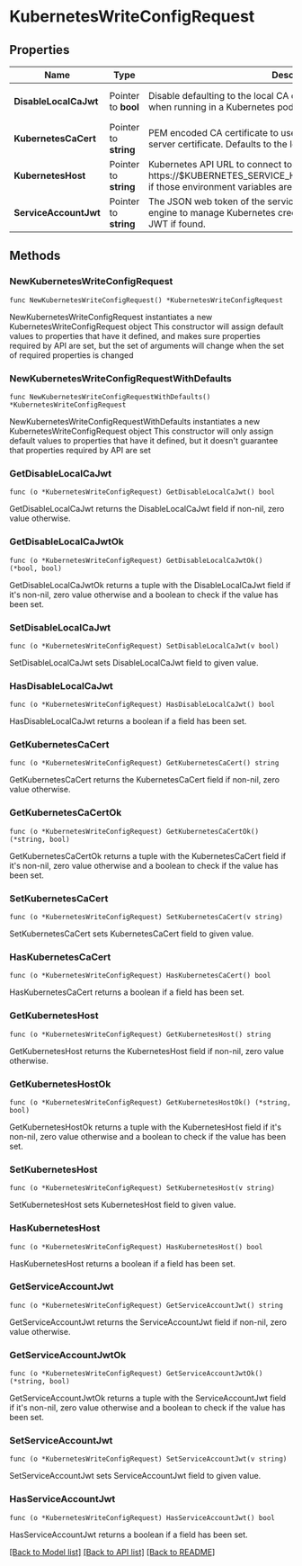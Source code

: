 # KubernetesWriteConfigRequest


## Properties

Name | Type | Description | Notes
------------ | ------------- | ------------- | -------------
**DisableLocalCaJwt** | Pointer to **bool** | Disable defaulting to the local CA certificate and service account JWT when running in a Kubernetes pod. | [optional] [default to false]
**KubernetesCaCert** | Pointer to **string** | PEM encoded CA certificate to use to verify the Kubernetes API server certificate. Defaults to the local pod&#x27;s CA if found. | [optional] 
**KubernetesHost** | Pointer to **string** | Kubernetes API URL to connect to. Defaults to https://$KUBERNETES_SERVICE_HOST:KUBERNETES_SERVICE_PORT if those environment variables are set. | [optional] 
**ServiceAccountJwt** | Pointer to **string** | The JSON web token of the service account used by the secret engine to manage Kubernetes credentials. Defaults to the local pod&#x27;s JWT if found. | [optional] 



## Methods


### NewKubernetesWriteConfigRequest

`func NewKubernetesWriteConfigRequest() *KubernetesWriteConfigRequest`

NewKubernetesWriteConfigRequest instantiates a new KubernetesWriteConfigRequest object
This constructor will assign default values to properties that have it defined,
and makes sure properties required by API are set, but the set of arguments
will change when the set of required properties is changed

### NewKubernetesWriteConfigRequestWithDefaults

`func NewKubernetesWriteConfigRequestWithDefaults() *KubernetesWriteConfigRequest`

NewKubernetesWriteConfigRequestWithDefaults instantiates a new KubernetesWriteConfigRequest object
This constructor will only assign default values to properties that have it defined,
but it doesn't guarantee that properties required by API are set


### GetDisableLocalCaJwt

`func (o *KubernetesWriteConfigRequest) GetDisableLocalCaJwt() bool`

GetDisableLocalCaJwt returns the DisableLocalCaJwt field if non-nil, zero value otherwise.

### GetDisableLocalCaJwtOk

`func (o *KubernetesWriteConfigRequest) GetDisableLocalCaJwtOk() (*bool, bool)`

GetDisableLocalCaJwtOk returns a tuple with the DisableLocalCaJwt field if it's non-nil, zero value otherwise
and a boolean to check if the value has been set.

### SetDisableLocalCaJwt

`func (o *KubernetesWriteConfigRequest) SetDisableLocalCaJwt(v bool)`

SetDisableLocalCaJwt sets DisableLocalCaJwt field to given value.


### HasDisableLocalCaJwt

`func (o *KubernetesWriteConfigRequest) HasDisableLocalCaJwt() bool`

HasDisableLocalCaJwt returns a boolean if a field has been set.




### GetKubernetesCaCert

`func (o *KubernetesWriteConfigRequest) GetKubernetesCaCert() string`

GetKubernetesCaCert returns the KubernetesCaCert field if non-nil, zero value otherwise.

### GetKubernetesCaCertOk

`func (o *KubernetesWriteConfigRequest) GetKubernetesCaCertOk() (*string, bool)`

GetKubernetesCaCertOk returns a tuple with the KubernetesCaCert field if it's non-nil, zero value otherwise
and a boolean to check if the value has been set.

### SetKubernetesCaCert

`func (o *KubernetesWriteConfigRequest) SetKubernetesCaCert(v string)`

SetKubernetesCaCert sets KubernetesCaCert field to given value.


### HasKubernetesCaCert

`func (o *KubernetesWriteConfigRequest) HasKubernetesCaCert() bool`

HasKubernetesCaCert returns a boolean if a field has been set.




### GetKubernetesHost

`func (o *KubernetesWriteConfigRequest) GetKubernetesHost() string`

GetKubernetesHost returns the KubernetesHost field if non-nil, zero value otherwise.

### GetKubernetesHostOk

`func (o *KubernetesWriteConfigRequest) GetKubernetesHostOk() (*string, bool)`

GetKubernetesHostOk returns a tuple with the KubernetesHost field if it's non-nil, zero value otherwise
and a boolean to check if the value has been set.

### SetKubernetesHost

`func (o *KubernetesWriteConfigRequest) SetKubernetesHost(v string)`

SetKubernetesHost sets KubernetesHost field to given value.


### HasKubernetesHost

`func (o *KubernetesWriteConfigRequest) HasKubernetesHost() bool`

HasKubernetesHost returns a boolean if a field has been set.




### GetServiceAccountJwt

`func (o *KubernetesWriteConfigRequest) GetServiceAccountJwt() string`

GetServiceAccountJwt returns the ServiceAccountJwt field if non-nil, zero value otherwise.

### GetServiceAccountJwtOk

`func (o *KubernetesWriteConfigRequest) GetServiceAccountJwtOk() (*string, bool)`

GetServiceAccountJwtOk returns a tuple with the ServiceAccountJwt field if it's non-nil, zero value otherwise
and a boolean to check if the value has been set.

### SetServiceAccountJwt

`func (o *KubernetesWriteConfigRequest) SetServiceAccountJwt(v string)`

SetServiceAccountJwt sets ServiceAccountJwt field to given value.


### HasServiceAccountJwt

`func (o *KubernetesWriteConfigRequest) HasServiceAccountJwt() bool`

HasServiceAccountJwt returns a boolean if a field has been set.









[[Back to Model list]](../README.md#documentation-for-models) [[Back to API list]](../README.md#documentation-for-api-endpoints) [[Back to README]](../README.md)


